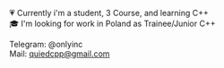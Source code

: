                                                                                                     
💗 Currently i'm a student, 3 Course, and learning C++                                                                                                
🎓 I'm looking for work in Poland as Trainee/Junior C++                                                                                             

Telegram: @onlyinc                                                                                      
Mail: quiedcpp@gmail.com                                            
